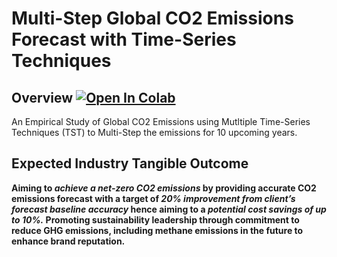 # Multi-Step Global CO2 Emissions Forecast with Time-Series Techniques 



## Overview [![Open In Colab](https://colab.research.google.com/assets/colab-badge.svg)](https://colab.research.google.com/drive/1AbC1W0cGsMOJgn5Ah5atxZa_6Un9oWC7?usp=sharing)


An Empirical Study of Global CO2 Emissions using Mutltiple Time-Series Techniques (TST) to Multi-Step the emissions for 10 upcoming years. 

## Expected Industry Tangible Outcome
__Aiming to _achieve a net-zero CO2 emissions_ by providing accurate CO2 emissions forecast with a target of _20% improvement from client’s  forecast baseline accuracy_ hence aiming to a _potential cost savings of up to 10%._ Promoting sustainability leadership through commitment to reduce GHG emissions, including methane emissions in the future to enhance brand reputation.__
